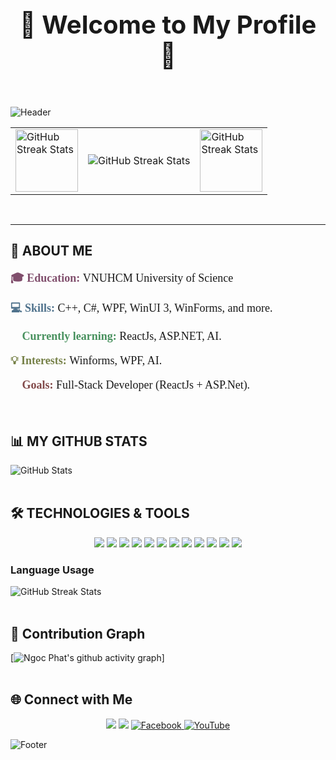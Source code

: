 <div align=center>
    <h1 style="font-size: 40px;">🌟 <b>Welcome to My Profile</b> 🌟</h1>
</div>

</br>

![Header](https://capsule-render.vercel.app/api?type=waving&height=300&color=gradient&text=Ngoc%20Phat&fontAlign=50)

<div align="left">
  <table>
    <tr>
    <td>
        <img style="width: 100px" src="https://media.tenor.com/uzxDkT6K-lwAAAAj/hutao-money-hu-tao-genshin.gif" alt="GitHub Streak Stats" />
      </td>
      <td>
        <img src="https://readme-typing-svg.herokuapp.com?font=Fira+Code&size=30&pause=1000&color=2CD172&width=435&lines=I'm+FatProVip+!!!" alt="GitHub Streak Stats"/>
      </td>
      <td>
        <img style="width: 100px" src="https://media.tenor.com/uzxDkT6K-lwAAAAj/hutao-money-hu-tao-genshin.gif" alt="GitHub Streak Stats" />
      </td>
    </tr>
  </table>
</div>

</br>

---

## 🚀 **ABOUT ME**
<div>
    <p style="font-family: Fira Code;font-size: 18px;">
        <b style="color: rgb(128, 78, 108);">🎓 Education: </b> VNUHCM University of Science 
      </p>
      <p style="font-family: Fira Code; font-size: 18px;">
        <b style="color: rgb(79, 114, 140);">💻 Skills: </b> C++, C#, WPF, WinUI 3, WinForms, and more. 
      </p>
      <p style="font-family: Fira Code; font-size: 18px;">
        <b style="color: rgb(72, 145, 94);">🌱 Currently learning: </b> ReactJs, ASP.NET, AI. 
      </p>
      <p style="font-family: Fira Code; font-size: 18px;">
        <b style="color: rgb(118, 129, 72);">💡 Interests: </b> Winforms, WPF, AI. 
      </p>
      <p style="font-family: Fira Code; font-size: 18px;">
        <b style="color: rgb(129, 72, 72);">🎯 Goals: </b> Full-Stack Developer (ReactJs + ASP.Net). 
      </p>
</div>

</br>

## 📊 MY GITHUB STATS

<img src="https://github-readme-stats.vercel.app/api?username=Phatdz2710&show_icons=true&theme=radical&count_private=true" alt="GitHub Stats" />
</br>
</br>

## 🛠️ TECHNOLOGIES & TOOLS
<p align="center">
  <!-- Programming Languages -->
  <img src="https://img.shields.io/badge/Code-C%23-239120?style=for-the-badge&logo=csharp&logoColor=white" />
  <img src="https://img.shields.io/badge/Code-C++-00599C?style=for-the-badge&logo=cplusplus&logoColor=white" />
  <img src="https://img.shields.io/badge/Code-HTML-E34F26?style=for-the-badge&logo=html5&logoColor=white" />
  <img src="https://img.shields.io/badge/Code-CSS-1572B6?style=for-the-badge&logo=css3&logoColor=white" />
  <img src="https://img.shields.io/badge/Code-JavaScript-F7DF1E?style=for-the-badge&logo=javascript&logoColor=black" />
  <img src="https://img.shields.io/badge/Framework-WPF-512BD4?style=for-the-badge&logo=.net&logoColor=white" />
  <img src="https://img.shields.io/badge/Framework-WinUI 3-512BD4?style=for-the-badge&logo=.net&logoColor=white" />
    <img src="https://img.shields.io/badge/Tools-Visual%20Studio-5C2D91?style=for-the-badge&logo=visualstudio&logoColor=white" />
  <img src="https://img.shields.io/badge/Tools-Visual%20Studio%20Code-007ACC?style=for-the-badge&logo=visualstudiocode&logoColor=white" />
  <img src="https://img.shields.io/badge/Database-SQL%20Server-CC2927?style=for-the-badge&logo=microsoftsqlserver&logoColor=white" />
  <img src="https://img.shields.io/badge/Database-MySQL-4479A1?style=for-the-badge&logo=mysql&logoColor=white" />
  <img src="https://img.shields.io/badge/OS-Windows-0078D6?style=for-the-badge&logo=windows&logoColor=white" />

</p>

### Language Usage
<img src="https://github-readme-stats.vercel.app/api/top-langs/?username=Phatdz2710&layout=compact&theme=radical" alt="GitHub Streak Stats" />
</br> </br>

## 🎨 Contribution Graph
[![Ngoc Phat's github activity graph](https://github-readme-activity-graph.vercel.app/graph?username=Phatdz2710&theme=dracula)]
</br> </br>
## 🌐 Connect with Me

<p align="center">
  <a href="mailto:ngocphatc2710@gmail.com"><img src="https://img.shields.io/badge/Email-D14836?style=for-the-badge&logo=gmail&logoColor=white" /></a>
  <a href="https://github.com/Phatdz2710"><img src="https://img.shields.io/badge/GitHub-181717?style=for-the-badge&logo=github&logoColor=white" /></a>
  <a href="https://facebook.com/nphat27" target="_blank">
    <img src="https://img.shields.io/badge/Facebook-1877F2?style=for-the-badge&logo=facebook&logoColor=white" alt="Facebook" />
  </a>
  <a href="https://www.youtube.com/@RainXEDM1027" target="_blank">
    <img src="https://img.shields.io/badge/YouTube-FF0000?style=for-the-badge&logo=youtube&logoColor=white" alt="YouTube" />
  </a>
</p>


![Footer](https://capsule-render.vercel.app/api?type=waving&color=gradient&height=150&section=footer)


